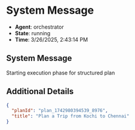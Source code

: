 # System Message

- **Agent**: orchestrator
- **State**: running
- **Time**: 3/26/2025, 2:43:14 PM

## System Message

Starting execution phase for structured plan

## Additional Details

```json
{
  "planId": "plan_1742980394539_8976",
  "title": "Plan a Trip from Kochi to Chennai"
}
```

